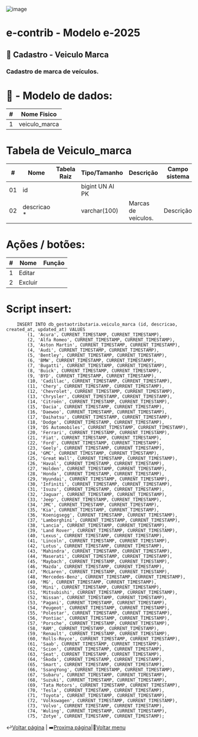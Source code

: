 ![image](https://github.com/user-attachments/assets/04662de1-1516-48d7-bb8c-50b38989e58b)
# e-contrib - Modelo e-2025 
## 🚗 Cadastro - Veiculo Marca  
### Cadastro de marca de veículos.

# 🎲 - Modelo de dados:
 **\#**  |**Nome Fisico**               |
---------|------------------------------|
1        | veiculo_marca                |

#
# Tabela de Veiculo_marca
 **\#**  | **Nome**                     | **Tabela Raiz**         | **Tipo/Tamanho**        | **Descrição**                                                                        | **Campo sistema**                      |
---------|------------------------------|-------------------------|-------------------------|--------------------------------------------------------------------------------------|----------------------------------------|
01       | id                           |                         | bigint UN AI PK         |                                                                                      |                                        |
02       | descricao *                  |                         | varchar(100)            | Marcas de veículos.                                                                  |  Descrição                             |



# Ações / botões:
 **\#**  |**Nome**                      |   **Função**  |
---------|------------------------------|---------------|
1        | Editar                       |               |
2        | Excluir                      |               |

# Script insert: 
        INSERT INTO db_gestaotributaria.veiculo_marca (id, descricao, created_at, updated_at) VALUES
            (1, 'Acura', CURRENT_TIMESTAMP, CURRENT_TIMESTAMP),
            (2, 'Alfa Romeo', CURRENT_TIMESTAMP, CURRENT_TIMESTAMP),
            (3, 'Aston Martin', CURRENT_TIMESTAMP, CURRENT_TIMESTAMP),
            (4, 'Audi', CURRENT_TIMESTAMP, CURRENT_TIMESTAMP),
            (5, 'Bentley', CURRENT_TIMESTAMP, CURRENT_TIMESTAMP),
            (6, 'BMW', CURRENT_TIMESTAMP, CURRENT_TIMESTAMP),
            (7, 'Bugatti', CURRENT_TIMESTAMP, CURRENT_TIMESTAMP),
            (8, 'Buick', CURRENT_TIMESTAMP, CURRENT_TIMESTAMP),
            (9, 'BYD', CURRENT_TIMESTAMP, CURRENT_TIMESTAMP),
            (10, 'Cadillac', CURRENT_TIMESTAMP, CURRENT_TIMESTAMP),
            (11, 'Chery', CURRENT_TIMESTAMP, CURRENT_TIMESTAMP),
            (12, 'Chevrolet', CURRENT_TIMESTAMP, CURRENT_TIMESTAMP),
            (13, 'Chrysler', CURRENT_TIMESTAMP, CURRENT_TIMESTAMP),
            (14, 'Citroën', CURRENT_TIMESTAMP, CURRENT_TIMESTAMP),
            (15, 'Dacia', CURRENT_TIMESTAMP, CURRENT_TIMESTAMP),
            (16, 'Daewoo', CURRENT_TIMESTAMP, CURRENT_TIMESTAMP),
            (17, 'Daihatsu', CURRENT_TIMESTAMP, CURRENT_TIMESTAMP),
            (18, 'Dodge', CURRENT_TIMESTAMP, CURRENT_TIMESTAMP),
            (19, 'DS Automobiles', CURRENT_TIMESTAMP, CURRENT_TIMESTAMP),
            (20, 'Ferrari', CURRENT_TIMESTAMP, CURRENT_TIMESTAMP),
            (21, 'Fiat', CURRENT_TIMESTAMP, CURRENT_TIMESTAMP),
            (22, 'Ford', CURRENT_TIMESTAMP, CURRENT_TIMESTAMP),
            (23, 'Geely', CURRENT_TIMESTAMP, CURRENT_TIMESTAMP),
            (24, 'GMC', CURRENT_TIMESTAMP, CURRENT_TIMESTAMP),
            (25, 'Great Wall', CURRENT_TIMESTAMP, CURRENT_TIMESTAMP),
            (26, 'Haval', CURRENT_TIMESTAMP, CURRENT_TIMESTAMP),
            (27, 'Holden', CURRENT_TIMESTAMP, CURRENT_TIMESTAMP),
            (28, 'Honda', CURRENT_TIMESTAMP, CURRENT_TIMESTAMP),
            (29, 'Hyundai', CURRENT_TIMESTAMP, CURRENT_TIMESTAMP),
            (30, 'Infiniti', CURRENT_TIMESTAMP, CURRENT_TIMESTAMP),
            (31, 'Isuzu', CURRENT_TIMESTAMP, CURRENT_TIMESTAMP),
            (32, 'Jaguar', CURRENT_TIMESTAMP, CURRENT_TIMESTAMP),
            (33, 'Jeep', CURRENT_TIMESTAMP, CURRENT_TIMESTAMP),
            (34, 'JMC', CURRENT_TIMESTAMP, CURRENT_TIMESTAMP),
            (35, 'Kia', CURRENT_TIMESTAMP, CURRENT_TIMESTAMP),
            (36, 'Koenigsegg', CURRENT_TIMESTAMP, CURRENT_TIMESTAMP),
            (37, 'Lamborghini', CURRENT_TIMESTAMP, CURRENT_TIMESTAMP),
            (38, 'Lancia', CURRENT_TIMESTAMP, CURRENT_TIMESTAMP),
            (39, 'Land Rover', CURRENT_TIMESTAMP, CURRENT_TIMESTAMP),
            (40, 'Lexus', CURRENT_TIMESTAMP, CURRENT_TIMESTAMP),
            (41, 'Lincoln', CURRENT_TIMESTAMP, CURRENT_TIMESTAMP),
            (42, 'Lotus', CURRENT_TIMESTAMP, CURRENT_TIMESTAMP),
            (43, 'Mahindra', CURRENT_TIMESTAMP, CURRENT_TIMESTAMP),
            (44, 'Maserati', CURRENT_TIMESTAMP, CURRENT_TIMESTAMP),
            (45, 'Maybach', CURRENT_TIMESTAMP, CURRENT_TIMESTAMP),
            (46, 'Mazda', CURRENT_TIMESTAMP, CURRENT_TIMESTAMP),
            (47, 'McLaren', CURRENT_TIMESTAMP, CURRENT_TIMESTAMP),
            (48, 'Mercedes-Benz', CURRENT_TIMESTAMP, CURRENT_TIMESTAMP),
            (49, 'MG', CURRENT_TIMESTAMP, CURRENT_TIMESTAMP),
            (50, 'Mini', CURRENT_TIMESTAMP, CURRENT_TIMESTAMP),
            (51, 'Mitsubishi', CURRENT_TIMESTAMP, CURRENT_TIMESTAMP),
            (52, 'Nissan', CURRENT_TIMESTAMP, CURRENT_TIMESTAMP),
            (53, 'Pagani', CURRENT_TIMESTAMP, CURRENT_TIMESTAMP),
            (54, 'Peugeot', CURRENT_TIMESTAMP, CURRENT_TIMESTAMP),
            (55, 'Polestar', CURRENT_TIMESTAMP, CURRENT_TIMESTAMP),
            (56, 'Pontiac', CURRENT_TIMESTAMP, CURRENT_TIMESTAMP),
            (57, 'Porsche', CURRENT_TIMESTAMP, CURRENT_TIMESTAMP),
            (58, 'RAM', CURRENT_TIMESTAMP, CURRENT_TIMESTAMP),
            (59, 'Renault', CURRENT_TIMESTAMP, CURRENT_TIMESTAMP),
            (60, 'Rolls-Royce', CURRENT_TIMESTAMP, CURRENT_TIMESTAMP),
            (61, 'Saab', CURRENT_TIMESTAMP, CURRENT_TIMESTAMP),
            (62, 'Scion', CURRENT_TIMESTAMP, CURRENT_TIMESTAMP),
            (63, 'Seat', CURRENT_TIMESTAMP, CURRENT_TIMESTAMP),
            (64, 'Škoda', CURRENT_TIMESTAMP, CURRENT_TIMESTAMP),
            (65, 'Smart', CURRENT_TIMESTAMP, CURRENT_TIMESTAMP),
            (66, 'SsangYong', CURRENT_TIMESTAMP, CURRENT_TIMESTAMP),
            (67, 'Subaru', CURRENT_TIMESTAMP, CURRENT_TIMESTAMP),
            (68, 'Suzuki', CURRENT_TIMESTAMP, CURRENT_TIMESTAMP),
            (69, 'Tata Motors', CURRENT_TIMESTAMP, CURRENT_TIMESTAMP),
            (70, 'Tesla', CURRENT_TIMESTAMP, CURRENT_TIMESTAMP),
            (71, 'Toyota', CURRENT_TIMESTAMP, CURRENT_TIMESTAMP),
            (72, 'Volkswagen', CURRENT_TIMESTAMP, CURRENT_TIMESTAMP),
            (73, 'Volvo', CURRENT_TIMESTAMP, CURRENT_TIMESTAMP),
            (74, 'Wuling', CURRENT_TIMESTAMP, CURRENT_TIMESTAMP),
            (75, 'Zotye', CURRENT_TIMESTAMP, CURRENT_TIMESTAMP);


↩️[Voltar página](https://github.com/VenturaCerqueira/Documento_gestao_tributaria/blob/main/Cadastro/10%20-%20item_servico.md) | ➡️[Proxima página](https://github.com/VenturaCerqueira/Documento_gestao_tributaria/blob/main/Cadastro/12%20-%20veiculo.md)|🔢[Voltar menu](https://github.com/VenturaCerqueira/Documento_gestao_tributaria) 
